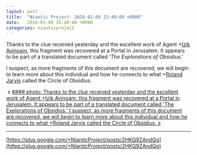 ```yaml
---
layout: post
title:  "Niantic Project: 2016-01-09 15:40:08 +0900"
date:   2016-01-09 15:40:08 +0900
categories: nianticproject
---
```

Thanks to the clue received yesterday and the excellent work of Agent +[Izik Avinoam](https://plus.google.com/107515286503311404000 ""), this fragment was recovered at a Portal in Jerusalem. It appears to be part of a translated document called *'The Explorations of Obsidius.'*

I suspect, as more fragments of this document are recovered, we will begin to learn more about this individual and how he connects to what +[Roland Jarvis](https://plus.google.com/103568659333550762891 "") called the Circle of Obsidius.

 x
[#### photo: Thanks to the clue received yesterday and the excellent work of Agent +Izik Avinoam, this fragment was recovered at a Portal in Jerusalem. It appears to be part of a translated document called 'The Explorations of Obsidius.'
I suspect, as more fragments of this document are recovered, we will begin to learn more about this individual and how he connects to what +Roland Jarvis called the Circle of Obsidius.
x](https://lh3.googleusercontent.com/-xrXQ2iZFiv8/VpCq872MfvI/AAAAAAAAiOk/MhqnuCYvPJQ/w800-h800/Explorations.png "")
- - -
[https://plus.google.com/+NianticProject/posts/2HKQ9ZAndQg](https://plus.google.com/+NianticProject/posts/2HKQ9ZAndQg)
